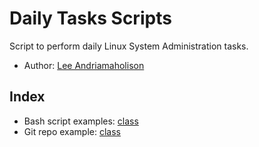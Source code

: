 # Daily Tasks Scripts
Script to perform daily Linux System Administration tasks.

- Author: [Lee Andriamaholison](https://github.com/leeandri)

## Index

- Bash script examples: [class](https://github.com/leeandri/daily-tasks-scripts/tree/main/class)
- Git repo example: [class](https://github.com/leeandri/daily-tasks-scripts/tree/main/git-basics)
